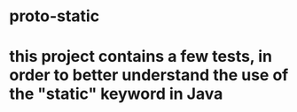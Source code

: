 # proto-static
# this project contains a few tests, in order to better understand the use of the "static" keyword in Java
